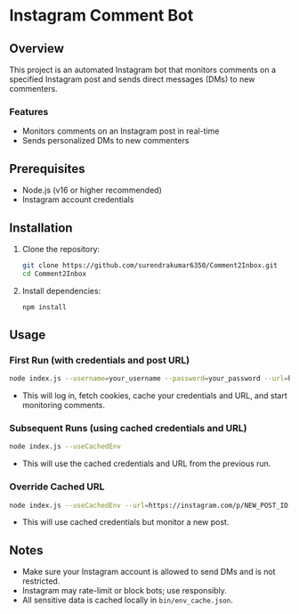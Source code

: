 # Instagram Comment Bot

## Overview

This project is an automated Instagram bot that monitors comments on a specified Instagram post and sends direct messages (DMs) to new commenters. 

### Features
- Monitors comments on an Instagram post in real-time
- Sends personalized DMs to new commenters

## Prerequisites
- Node.js (v16 or higher recommended)
- Instagram account credentials

## Installation
1. Clone the repository:
   ```sh
   git clone https://github.com/surendrakumar6350/Comment2Inbox.git
   cd Comment2Inbox
   ```
2. Install dependencies:
   ```sh
   npm install
   ```

## Usage

### First Run (with credentials and post URL)
```sh
node index.js --username=your_username --password=your_password --url=https://instagram.com/p/POST_ID
```
- This will log in, fetch cookies, cache your credentials and URL, and start monitoring comments.

### Subsequent Runs (using cached credentials and URL)
```sh
node index.js --useCachedEnv
```
- This will use the cached credentials and URL from the previous run.

### Override Cached URL
```sh
node index.js --useCachedEnv --url=https://instagram.com/p/NEW_POST_ID
```
- This will use cached credentials but monitor a new post.


## Notes
- Make sure your Instagram account is allowed to send DMs and is not restricted.
- Instagram may rate-limit or block bots; use responsibly.
- All sensitive data is cached locally in `bin/env_cache.json`.
